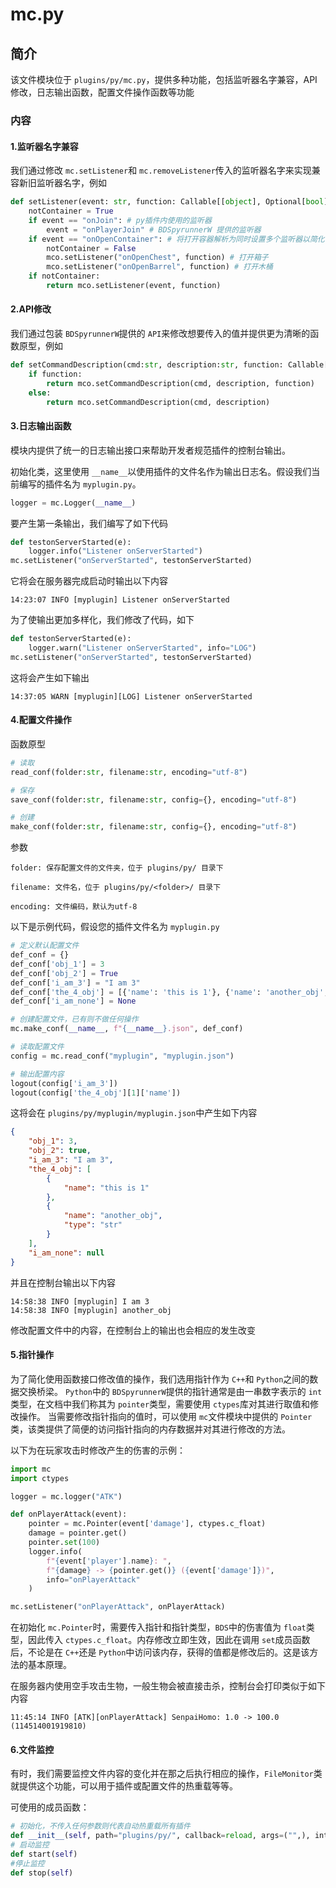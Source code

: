 # mc.py

## 简介

该文件模块位于 ``plugins/py/mc.py``，提供多种功能，包括监听器名字兼容，API修改，日志输出函数，配置文件操作函数等功能

### 内容

#### 1.监听器名字兼容

我们通过修改 ``mc.setListener``和 ``mc.removeListener``传入的监听器名字来实现兼容新旧监听器名字，例如

```python
def setListener(event: str, function: Callable[[object], Optional[bool]]) -> None:
    notContainer = True
    if event == "onJoin": # py插件内使用的监听器
        event = "onPlayerJoin" # BDSpyrunnerW 提供的监听器
    if event == "onOpenContainer": # 将打开容器解析为同时设置多个监听器以简化代码
        notContainer = False
        mco.setListener("onOpenChest", function) # 打开箱子
        mco.setListener("onOpenBarrel", function) # 打开木桶
    if notContainer:
        return mco.setListener(event, function)
```

#### 2.API修改

我们通过包装 ``BDSpyrunnerW``提供的 ``API``来修改想要传入的值并提供更为清晰的函数原型，例如

```python
def setCommandDescription(cmd:str, description:str, function: Callable[[object], Optional[bool]] = None) -> None:
    if function:
        return mco.setCommandDescription(cmd, description, function)
    else:
        return mco.setCommandDescription(cmd, description)
```

#### 3.日志输出函数

模块内提供了统一的日志输出接口来帮助开发者规范插件的控制台输出。

初始化类，这里使用 ``__name__``以使用插件的文件名作为输出日志名。假设我们当前编写的插件名为 ``myplugin.py``。

```python
logger = mc.Logger(__name__)
```

要产生第一条输出，我们编写了如下代码

```python
def testonServerStarted(e):
    logger.info("Listener onServerStarted")
mc.setListener("onServerStarted", testonServerStarted)
```

它将会在服务器完成启动时输出以下内容

```plaintext
14:23:07 INFO [myplugin] Listener onServerStarted
```

为了使输出更加多样化，我们修改了代码，如下

```python
def testonServerStarted(e):
    logger.warn("Listener onServerStarted", info="LOG")
mc.setListener("onServerStarted", testonServerStarted)
```

这将会产生如下输出

```plaintext
14:37:05 WARN [myplugin][LOG] Listener onServerStarted
```

#### 4.配置文件操作

函数原型

```python
# 读取
read_conf(folder:str, filename:str, encoding="utf-8")

# 保存
save_conf(folder:str, filename:str, config={}, encoding="utf-8")

# 创建
make_conf(folder:str, filename:str, config={}, encoding="utf-8")
```

参数

```plaintext
folder: 保存配置文件的文件夹，位于 plugins/py/ 目录下
```

```plaintext
filename: 文件名，位于 plugins/py/<folder>/ 目录下
```

```plaintext
encoding: 文件编码，默认为utf-8
```

以下是示例代码，假设您的插件文件名为 ``myplugin.py``

```python
# 定义默认配置文件
def_conf = {}
def_conf['obj_1'] = 3
def_conf['obj_2'] = True
def_conf['i_am_3'] = "I am 3"
def_conf['the_4_obj'] = [{'name': 'this is 1'}, {'name': 'another_obj', 'type': 'str'}]
def_conf['i_am_none'] = None

# 创建配置文件，已有则不做任何操作
mc.make_conf(__name__, f"{__name__}.json", def_conf)

# 读取配置文件
config = mc.read_conf("myplugin", "myplugin.json")

# 输出配置内容
logout(config['i_am_3'])
logout(config['the_4_obj'][1]['name'])
```

这将会在 ``plugins/py/myplugin/myplugin.json``中产生如下内容

```json
{
    "obj_1": 3,
    "obj_2": true,
    "i_am_3": "I am 3",
    "the_4_obj": [
        {
            "name": "this is 1"
        },
        {
            "name": "another_obj",
            "type": "str"
        }
    ],
    "i_am_none": null
}
```

并且在控制台输出以下内容

```plaintext
14:58:38 INFO [myplugin] I am 3
14:58:38 INFO [myplugin] another_obj
```

修改配置文件中的内容，在控制台上的输出也会相应的发生改变

#### 5.指针操作

为了简化使用函数接口修改值的操作，我们选用指针作为 ``C++``和 ``Python``之间的数据交换桥梁。
``Python``中的 ``BDSpyrunnerW``提供的指针通常是由一串数字表示的 ``int``类型，在文档中我们称其为 ``pointer``类型，需要使用 ``ctypes``库对其进行取值和修改操作。
当需要修改指针指向的值时，可以使用 ``mc``文件模块中提供的 ``Pointer``类，该类提供了简便的访问指针指向的内存数据并对其进行修改的方法。

以下为在玩家攻击时修改产生的伤害的示例：

```python
import mc
import ctypes

logger = mc.logger("ATK")

def onPlayerAttack(event):
    pointer = mc.Pointer(event['damage'], ctypes.c_float)
    damage = pointer.get()
    pointer.set(100)
    logger.info(
        f"{event['player'].name}: ",
        f"{damage} -> {pointer.get()} ({event['damage']})",
        info="onPlayerAttack"
    )

mc.setListener("onPlayerAttack", onPlayerAttack)
```

在初始化 ``mc.Pointer``时，需要传入指针和指针类型，``BDS``中的伤害值为 ``float``类型，因此传入 ``ctypes.c_float``。内存修改立即生效，因此在调用 ``set``成员函数后，不论是在 ``C++``还是 ``Python``中访问该内存，获得的值都是修改后的。这是该方法的基本原理。

在服务器内使用空手攻击生物，一般生物会被直接击杀，控制台会打印类似于如下内容

```plaintext
11:45:14 INFO [ATK][onPlayerAttack] SenpaiHomo: 1.0 -> 100.0 (114514001919810)
```

#### 6.文件监控

有时，我们需要监控文件内容的变化并在那之后执行相应的操作，``FileMonitor``类就提供这个功能，可以用于插件或配置文件的热重载等等。

可使用的成员函数：

```python
# 初始化，不传入任何参数则代表自动热重载所有插件
def __init__(self, path="plugins/py/", callback=reload, args=("",), interval=1)
# 启动监控
def start(self)
#停止监控
def stop(self)
```
